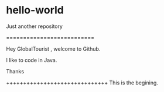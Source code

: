 # hello-world
Just another repository

==========================

Hey GlobalTourist , welcome to Github.

I like to code in Java.

Thanks

++++++++++++++++++++++++++++++
This is the begining.
